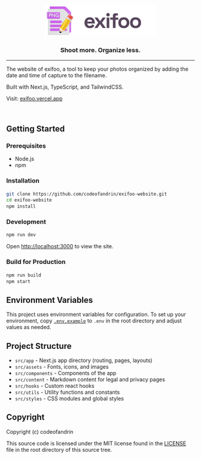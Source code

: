 <p align="center">
    <a href="https://exifoo.vercel.app" target="_blank"><img src="src/assets/images/exifoo_logo_large.png" width="300px"></a>
    <h3 align="center">Shoot more. Organize less.</h3>
</p>

---

The website of exifoo, a tool to keep your photos organized by adding the date and time of capture to the filename.

Built with Next.js, TypeScript, and TailwindCSS.

<p>Visit: <a href="https://exifoo.vercel.app" target="_blank">exifoo.vercel.app</a></p>

<br>

## Getting Started

### Prerequisites

- Node.js
- npm

### Installation

```bash
git clone https://github.com/codeofandrin/exifoo-website.git
cd exifoo-website
npm install
```

### Development

```bash
npm run dev
```

Open [http://localhost:3000](http://localhost:3000) to view the site.

### Build for Production

```bash
npm run build
npm start
```

## Environment Variables

This project uses environment variables for configuration. To set up your environment, copy 
[`.env.example`](.env.example) to `.env` in the root directory and adjust values as needed.

## Project Structure

- `src/app` - Next.js app directory (routing, pages, layouts)
- `src/assets` - Fonts, icons, and images
- `src/components` - Components of the app
- `src/content` - Markdown content for legal and privacy pages
- `src/hooks` - Custom react hooks
- `src/utils` - Utility functions and constants
- `src/styles` - CSS modules and global styles

## Copyright

Copyright (c) codeofandrin 

This source code is licensed under the MIT license found in the
[LICENSE](LICENSE) file in the root directory of this source tree.
